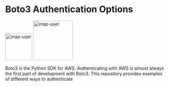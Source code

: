 # Boto3 Authentication Options

<img width="85" alt="map-user" src="https://img.shields.io/badge/views-103-green"> <img width="125" alt="map-user" src="https://img.shields.io/badge/unique visits-025-green">

Boto3 is the Python SDK for AWS. Authenticating with AWS is almost always the first part of development with Boto3. This repository provides examples of different ways to authenticate
